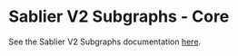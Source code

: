 # Sablier V2 Subgraphs - Core

See the Sablier V2 Subgraphs documentation [here](https://docs.sablier.com/api/subgraphs/overview).
